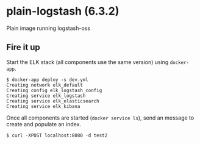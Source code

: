 # plain-logstash (6.3.2)
Plain image running logstash-oss

## Fire it up

Start the ELK stack (all components use the same version) using `docker-app`.

```
$ docker-app deploy -s dev.yml
Creating network elk_default
Creating config elk_logstash_config
Creating service elk_logstash
Creating service elk_elasticsearch
Creating service elk_kibana
```

Once all components are started (`docker service ls`), send an message to create and populate an index.

```
$ curl -XPOST localhost:8080 -d test2
```
